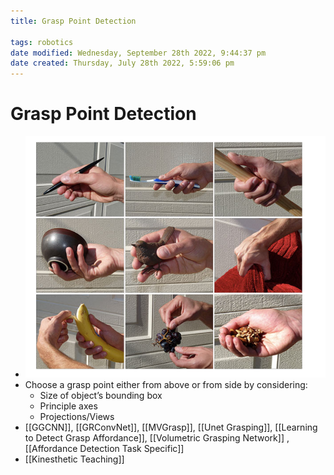 ```yaml
---
title: Grasp Point Detection

tags: robotics 
date modified: Wednesday, September 28th 2022, 9:44:37 pm
date created: Thursday, July 28th 2022, 5:59:06 pm
---
```


# Grasp Point Detection
- ![](assets/Pasted%20image%2020220928213803.png)
- Choose a grasp point either from above or from side by considering:
	- Size of object’s bounding box
	- Principle axes
	- Projections/Views
- [[GGCNN]], [[GRConvNet]], [[MVGrasp]], [[Unet Grasping]], [[Learning to Detect Grasp Affordance]], [[Volumetric Grasping Network]] , [[Affordance Detection Task Specific]]
- [[Kinesthetic Teaching]]


